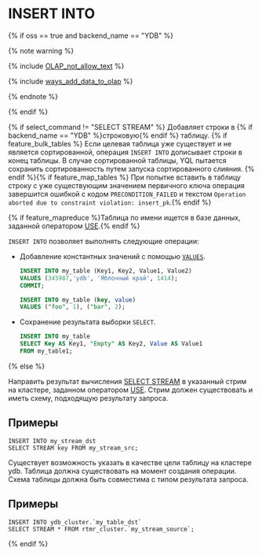 # INSERT INTO

{% if oss == true and backend_name == "YDB" %}

{% note warning %}

{% include [OLAP_not_allow_text](../../../../_includes/not_allow_for_olap_text.md) %}

{% include [ways_add_data_to_olap](../../../../_includes/ways_add_data_to_olap.md) %}

{% endnote %}

{% endif %}

{% if select_command != "SELECT STREAM" %}
Добавляет строки в {% if backend_name == "YDB" %}строковую{% endif %} таблицу. {% if feature_bulk_tables %} Если целевая таблица уже существует и не является сортированной, операция `INSERT INTO` дописывает строки в конец таблицы. В случае сортированной таблицы, YQL пытается сохранить сортированность путем запуска сортированного слияния. {% endif %}{% if feature_map_tables %} При попытке вставить в таблицу строку с уже существующим значением первичного ключа операция завершится ошибкой с кодом `PRECONDITION_FAILED` и текстом `Operation aborted due to constraint violation: insert_pk`.{% endif %}

{% if feature_mapreduce %}Таблица по имени ищется в базе данных, заданной оператором [USE](../use.md).{% endif %}

`INSERT INTO` позволяет выполнять следующие операции:

* Добавление константных значений с помощью [`VALUES`](../values.md).

  ```sql
  INSERT INTO my_table (Key1, Key2, Value1, Value2)
  VALUES (345987,'ydb', 'Яблочный край', 1414);
  COMMIT;
  ```

  ``` sql
  INSERT INTO my_table (key, value)
  VALUES ("foo", 1), ("bar", 2);
  ```

* Сохранение результата выборки `SELECT`.

  ```sql
  INSERT INTO my_table
  SELECT Key AS Key1, "Empty" AS Key2, Value AS Value1
  FROM my_table1;
  ```

{% else %}

Направить результат вычисления [SELECT STREAM](../select_stream.md) в указанный стрим на кластере, заданном оператором [USE](../use.md). Стрим должен существовать и иметь схему, подходящую результату запроса.

## Примеры

``` yql
INSERT INTO my_stream_dst
SELECT STREAM key FROM my_stream_src;
```

Существует возможность указать в качестве цели таблицу на кластере ydb. Таблица должна существовать на момент создания операции. Схема таблицы должна быть совместима с типом результата запроса.

## Примеры
``` yql
INSERT INTO ydb_cluster.`my_table_dst`
SELECT STREAM * FROM rtmr_cluster.`my_stream_source`;
```
{% endif %}
